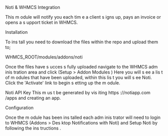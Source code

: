 Noti & WHMCS Integration

This m odule will notify you each tim e a client s igns up, pays an invoice or opens a s upport ticket in WHMCS.

Installation

To ins tall you need to download the files within the repo and upload them to;


WHMCS_ROOT/modules/addons/noti

Once the files have s ucces s fully uploaded  navigate  to the WHMCS adm inis tration area and click (Setup > Addon Modules ) Here you will s ee a lis t of m odules that have been uploaded, within this lis t you will s ee Noti. Click the 'Activate' link to begin
s etting up the m odule.

Noti  API  Key This m us t be generated by vis iting https ://notiapp.com /apps and creating an app.

Configuration

Once the m odule has been ins talled each adm inis trator will need to login to WHMCS (Addons > Des ktop Notifications with
Noti) and Setup Noti by following the ins tructions .


